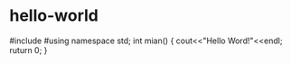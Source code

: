 # hello-world
#include <iostream>
#using namespace std;
int mian()
  {
     cout<<"Hello Word!"<<endl;
     ruturn 0;
  }
